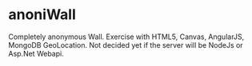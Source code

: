 # anoniWall

Completely anonymous Wall.
Exercise with HTML5, Canvas, AngularJS, MongoDB GeoLocation. 
Not decided yet if the server will be NodeJs or Asp.Net Webapi.
